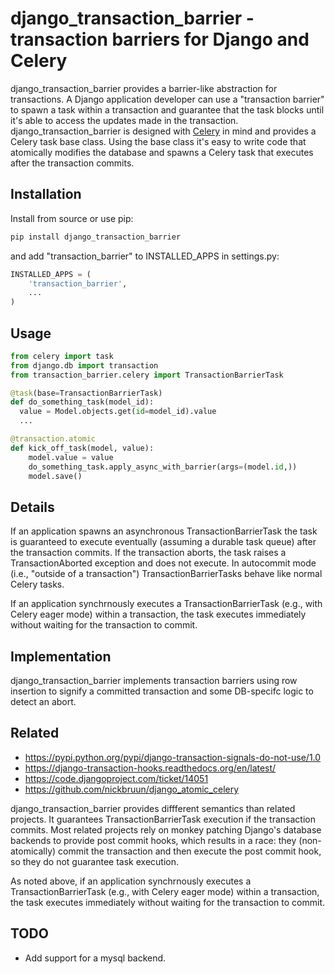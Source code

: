 # django_transaction_barrier - transaction barriers for Django and Celery

django_transaction_barrier provides a barrier-like abstraction for
transactions. A Django application developer can use a "transaction
barrier" to spawn a task within a transaction and guarantee that the
task blocks until it's able to access the updates made in the
transaction. django_transaction_barrier is designed with
[Celery](http://www.celeryproject.org/) in mind and provides a Celery
task base class. Using the base class it's easy to write code that
atomically modifies the database and spawns a Celery task that executes
after the transaction commits.

## Installation

Install from source or use pip:

```sh
pip install django_transaction_barrier
```

and add "transaction_barrier" to INSTALLED_APPS in settings.py:

```python
INSTALLED_APPS = (
    'transaction_barrier',
    ...
)
```

## Usage

```python
from celery import task
from django.db import transaction
from transaction_barrier.celery import TransactionBarrierTask

@task(base=TransactionBarrierTask)
def do_something_task(model_id):
  value = Model.objects.get(id=model_id).value
  ...

@transaction.atomic
def kick_off_task(model, value):
    model.value = value
    do_something_task.apply_async_with_barrier(args=(model.id,))
    model.save()
```

## Details

If an application spawns an asynchronous TransactionBarrierTask the
task is guaranteed to execute eventually (assuming a durable task
queue) after the transaction commits. If the transaction aborts, the
task raises a TransactionAborted exception and does not execute.  In
autocommit mode (i.e., "outside of a transaction")
TransactionBarrierTasks behave like normal Celery tasks.

If an application synchrnously executes a TransactionBarrierTask
(e.g., with Celery eager mode) within a transaction, the task executes
immediately without waiting for the transaction to commit.

## Implementation

django_transaction_barrier implements transaction barriers using row
insertion to signify a committed transaction and some DB-specifc logic
to detect an abort.

## Related

* https://pypi.python.org/pypi/django-transaction-signals-do-not-use/1.0
* https://django-transaction-hooks.readthedocs.org/en/latest/
* https://code.djangoproject.com/ticket/14051
* https://github.com/nickbruun/django_atomic_celery

django_transaction_barrier provides diffferent semantics than related
projects. It guarantees TransactionBarrierTask execution if the
transaction commits. Most related projects rely on monkey patching
Django's database backends to provide post commit hooks, which results
in a race: they (non-atomically) commit the transaction and then
execute the post commit hook, so they do not guarantee task execution.

As noted above, if an application synchrnously executes a
TransactionBarrierTask (e.g., with Celery eager mode) within a
transaction, the task executes immediately without waiting for the
transaction to commit.

## TODO

* Add support for a mysql backend.
